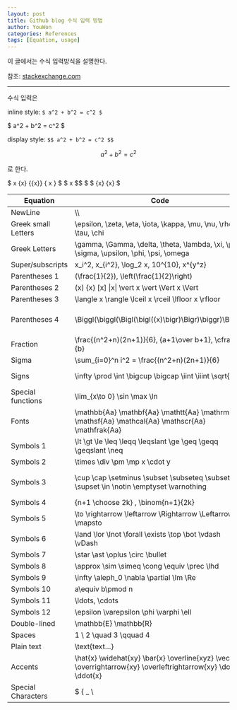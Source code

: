 ```yaml
---
layout: post
title: Github blog 수식 입력 방법
author: YouWon
categories: References
tags: [Equation, usage]
---
```


이 글에서는 수식 입력방식을 설명한다.

참조: [stackexchange.com](https://math.meta.stackexchange.com/questions/5020/mathjax-basic-tutorial-and-quick-reference)

---

수식 입력은

inline style: `$ a^2 + b^2 = c^2 $`

$ a^2 + b^2 = c^2 $

display style: `$$ a^2 + b^2 = c^2 $$`

$$ a^2 + b^2 = c^2 $$

로 한다.

$ x {x} {{x}} \{ x \} $
$ x $$ $
$ {x} \{x\} $

Equation          | Code                                                           | Display
-------           | --------                                                       | --------
NewLine           | \\\\                                                             | $ \\ $
Greek small Letters     | \epsilon, \zeta, \eta, \iota, \kappa, \mu, \nu, \rho, \tau, \chi              | $ \epsilon, \zeta, \eta, \iota, \kappa, \mu, \nu, \rho, \tau, \chi $
Greek Letters | \gamma, \Gamma, \delta, \theta, \lambda, \xi, \pi, \sigma, \upsilon, \phi, \psi, \omega | $ \gamma, \Gamma, \delta, \theta, \lambda, \xi, \pi, \sigma, \upsilon, \phi, \psi, \omega $
Super/subscripts  | x_i^2, x_{i^2}, \log_2 x, 10^{10}, x^{y^z}                     | $ x_i^2, x_{i^2}, \log_2 x, 10^{10}, x^{y^z} $
Parentheses 1     | (\frac{1}{2}), \left(\frac{1}{2}\right)                        | $ (\frac{1}{2}), \left(\frac{1}{2}\right) $
Parentheses 2     | (x) {x} [x] \|x\| \vert x \vert \Vert x \Vert                  | $ (x) {x} [x] \|x\| \vert x \vert \Vert x \Vert $
Parentheses 3     | \langle x \rangle \lceil x \rceil \lfloor x \rfloor            | $ \langle x \rangle \lceil x \rceil \lfloor x \rfloor $
Parentheses 4     | \Biggl(\biggl(\Bigl(\bigl((x)\bigr)\Bigr)\biggr)\Biggr)        | $ \Biggl(\biggl(\Bigl(\bigl((x)\bigr)\Bigr)\biggr)\Biggr) $
Fraction          | \frac{(n^2+n)(2n+1)}{6}, {a+1\over b+1}, \cfrac{a}{b}          | $ \frac{(n^2+n)(2n+1)}{6}, {a+1\over b+1}, \cfrac{a}{b} $
Sigma             | \sum_{i=0}^n i^2 = \frac{(n^2+n)(2n+1)}{6}                     | $ \sum_{i=0}^n i^2 = \frac{(n^2+n)(2n+1)}{6} $
Signs             | \infty \prod \int \bigcup \bigcap \iint \iiint \sqrt{x}        | $ \infty \prod \int \bigcup \bigcap \iint \iiint \sqrt{x} $
Special functions | \lim_{x\to 0} \sin \max \ln                                    | $ \lim_{x\to 0} \sin \max \ln $
Fonts             | \mathbb{Aa} \mathbf{Aa} \mathtt{Aa} \mathrm{Aa} \mathsf{Aa} \mathcal{Aa} \mathscr{Aa} \mathfrak{Aa}| $ \mathbb{Aa} \mathbf{Aa} \mathtt{Aa} \mathrm{Aa} \mathsf{Aa} \mathcal{Aa} \mathscr{Aa} \mathfrak{Aa} $
Symbols 1         | \lt \gt \le \leq \leqq \leqslant \ge \geq \geqq \geqslant \neq | $ \lt \gt \le \leq \leqq \leqslant \ge \geq \geqq \geqslant \neq $
Symbols 2         | \times \div \pm \mp x \cdot y                                  | $ \times \div \pm \mp x \cdot y $
Symbols 3         | \cup \cap \setminus \subset \subseteq \subsetneq \supset \in \notin \emptyset \varnothing | $ \cup \cap \setminus \subset \subseteq \subsetneq \supset \in \notin \emptyset \varnothing $
Symbols 4         | {n+1 \choose 2k} , \binom{n+1}{2k}                             | $ {n+1 \choose 2k} , \binom{n+1}{2k} $
Symbols 5         | \to \rightarrow \leftarrow \Rightarrow \Leftarrow \mapsto      | $ \to \rightarrow \leftarrow \Rightarrow \Leftarrow \mapsto $
Symbols 6         | \land \lor \lnot \forall \exists \top \bot \vdash \vDash       | $ \land \lor \lnot \forall \exists \top \bot \vdash \vDash $
Symbols 7         | \star \ast \oplus \circ \bullet                                | $ \star \ast \oplus \circ \bullet $
Symbols 8         | \approx \sim \simeq \cong \equiv \prec \lhd                    | $ \approx \sim \simeq \cong \equiv \prec \lhd $
Symbols 9         | \infty \aleph_0 \nabla \partial \Im \Re                        | $ \infty \aleph_0 \nabla \partial \Im \Re $
Symbols 10        | a\equiv b\pmod n                                               | $ a\equiv b\pmod n $
Symbols 11        | \ldots, \cdots                                                 | $ \ldots, \cdots $
Symbols 12        | \epsilon \varepsilon \phi \varphi \ell                         | $ \epsilon \varepsilon \phi \varphi \ell $
Double-lined      | \mathbb{E} \mathbb{R}                                          | $ \mathbb{E} \mathbb{R} $
Spaces            | 1 \ 2 \quad 3 \qquad 4                                         | $ 1 \ 2 \quad 3 \qquad 4 $
Plain text        | \text{text…}                                                       | $ \text{text…} $
Accents           | \hat{x} \widehat{xy} \bar{x} \overline{xyz} \vec{x} \overrightarrow{xy} \overleftrightarrow{xy} \dot{x} \ddot{x} | $ \hat{x} \widehat{xy} \bar{x} \overline{xyz} \vec{x} \overrightarrow{xy} \overleftrightarrow{xy} \dot{x} \ddot{x} $
Special Characters| \$ \{ \_ \                                                     | $ \$ \{ \_ \ $

